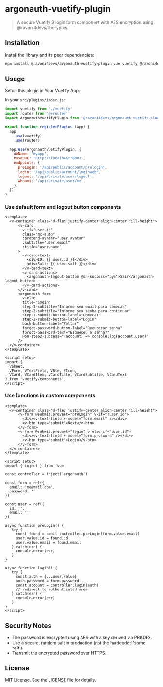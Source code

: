 # argonauth-vuetify-plugin

> A secure Vuetify 3 login form component with AES encryption using @ravoni4devs/libcryptus.

## Installation

Install the library and its peer dependencies:

```sh
npm install @ravoni4devs/argonauth-vuetify-plugin vue vuetify @ravoni4devs/libcryptus
```

## Usage

Setup this plugin in Your Vuetify App:

In your `src/plugins/index.js`:

```javascript
import vuetify from './vuetify'
import router from '@/router'
import ArgonauthVuetifyPlugin from '@ravoni4devs/argonauth-vuetify-plugin'

export function registerPlugins (app) {
  app
    .use(vuetify)
    .use(router)

  app.use(ArgonauthVuetifyPlugin, {
    dbName: 'myapp',
    baseURL: 'http://localhost:8001',
    endpoints: {
      preLogin: '/api/public/account/prelogin',
      login: '/api/public/account/loginweb',
      logout: '/api/private/user/logout',
      whoami: '/api/private/user/me',
    },
  })
}
```

### Use default form and logout button components

```vue
<template>
  <v-container class="d-flex justify-center align-center fill-height">
      <v-card
        v-if="user.id"
        class="mx-auto"
        :prepend-avatar="user.avatar"
        :subtitle="user.email"
        :title="user.name"
      >
        <v-card-text>
          <div>ID: {{ user.id }}</div>
          <div>Salt: {{ user.salt }}</div>
        </v-card-text>
        <v-card-actions>
          <argonauth-logout-button @on-success="bye">Sair</argonauth-logout-button>
        </v-card-actions>
      </v-card>
      <argonauth-form
        v-else
        title="Login"
        step-1-subtitle="Informe seu email para comecar"
        step-2-subtitle="Informe sua senha para continuar"
        step-1-submit-button-label="Comecar"
        step-2-submit-button-label="Login"
        back-button-label="Voltar"
        forgot-password-button-label="Recuperar senha"
        forgot-password-text="Esqueceu a senha?"
        @on-step2-success="(account) => console.log(account.user)"
      />
  </v-container>
</template>

<script setup>
import {
  VSheet,
  VForm, VTextField, VBtn, VIcon,
  VCard, VCardItem, VCardTitle, VCardSubtitle, VCardText
} from 'vuetify/components';
</script>
```

### Use functions in custom components

```vue
<template>
  <v-container class="d-flex justify-center align-center fill-height">
      <v-form @submit.prevent="preLogin" v-if="!user.id">
        <div><v-text-field v-model="form.email" /></div>
        <v-btn type="submit">Next</v-btn>
      </v-form>
      <v-form @submit.prevent="login" v-else-if="user.id">
        <div><v-text-field v-model="form.password" /></div>
        <v-btn type="submit">Login</v-btn>
      </v-form>
  </v-container>
</template>

<script setup>
import { inject } from 'vue'

const controller = inject('argonauth')

const form = ref({
  email: 'me@mail.com',
  password: ''
})

const user = ref({
  id: '',
  email: ''
})

async function preLogin() {
   try {
     const found = await controller.preLogin(form.value.email)
     user.value.id = found.id
     user.value.email = found.email
   } catch(err) {
     console.error(err)
   }
}

async function login() {
   try {
     const auth = {...user.value}
     auth.password = form.password
     const account = controller.login(auth)
     // redirect to authenticated area
   } catch(err) {
     console.error(err)
   }
}
</script>
```

## Security Notes

- The password is encrypted using AES with a key derived via PBKDF2.
- Use a secure, random salt in production (not the hardcoded 'some-salt').
- Transmit the encrypted password over HTTPS.

## License

MIT License. See the [LICENSE](LICENSE) file for details.

